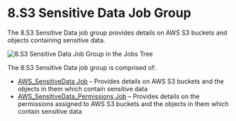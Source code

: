 # 8.S3 Sensitive Data Job Group

The 8.S3 Sensitive Data job group provides details on AWS S3 buckets and objects containing
sensitive data.

![8.S3 Sensitive Data Job Group in the Jobs Tree](/img/product_docs/accessanalyzer/admin/hostmanagement/jobstree.webp)

The 8.S3 Sensitive Data job group is comprised of:

- [AWS_SensitiveData Job](/docs/accessanalyzer/12.0/solutions/aws/sensitivedata/aws-sensitivedata.md) – Provides details on AWS S3 buckets and the objects
  in them which contain sensitive data
- [AWS_SensitiveData_Permissions Job](/docs/accessanalyzer/12.0/solutions/aws/sensitivedata/aws-sensitivedata-permissions.md) – Provides details on the
  permissions assigned to AWS S3 buckets and the objects in them which contain sensitive data
